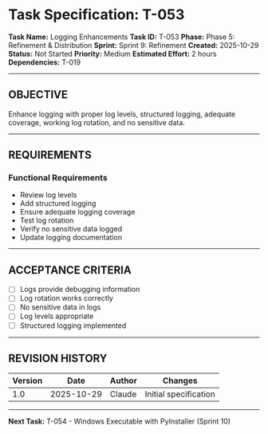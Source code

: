 # Task Specification: T-053

**Task Name:** Logging Enhancements
**Task ID:** T-053
**Phase:** Phase 5: Refinement & Distribution
**Sprint:** Sprint 9: Refinement
**Created:** 2025-10-29
**Status:** Not Started
**Priority:** Medium
**Estimated Effort:** 2 hours
**Dependencies:** T-019

---

## OBJECTIVE

Enhance logging with proper log levels, structured logging, adequate coverage, working log rotation, and no sensitive data.

---

## REQUIREMENTS

### Functional Requirements

- Review log levels
- Add structured logging
- Ensure adequate logging coverage
- Test log rotation
- Verify no sensitive data logged
- Update logging documentation

---

## ACCEPTANCE CRITERIA

- [ ] Logs provide debugging information
- [ ] Log rotation works correctly
- [ ] No sensitive data in logs
- [ ] Log levels appropriate
- [ ] Structured logging implemented

---

## REVISION HISTORY

| Version | Date       | Author | Changes                    |
|---------|------------|--------|-----------------------------|
| 1.0     | 2025-10-29 | Claude | Initial specification       |

---

**Next Task:** T-054 - Windows Executable with PyInstaller (Sprint 10)
